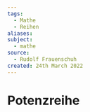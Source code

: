 ```yaml
---
tags:
  - Mathe
  - Reihen
aliases: 
subject:
  - mathe
source:
  - Rudolf Frauenschuh
created: 24th March 2022
---
```


# Potenzreihe